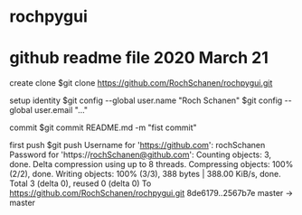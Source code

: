 # rochpygui
# github readme file 2020 March 21

create clone
$git clone https://github.com/RochSchanen/rochpygui.git

setup identity
$git config --global user.name "Roch Schanen"
$git config --global user.email "..."

commit
$git commit README.md -m "fist  commit"

first push
$git push
Username for 'https://github.com': rochSchanen
Password for 'https://rochSchanen@github.com': 
Counting objects: 3, done.
Delta compression using up to 8 threads.
Compressing objects: 100% (2/2), done.
Writing objects: 100% (3/3), 388 bytes | 388.00 KiB/s, done.
Total 3 (delta 0), reused 0 (delta 0)
To https://github.com/RochSchanen/rochpygui.git
   8de6179..2567b7e  master -> master
